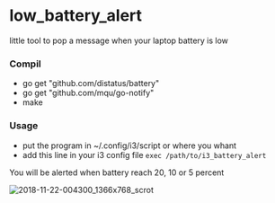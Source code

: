 # low_battery_alert
little tool to pop a message when your laptop battery is low

### Compil

- go get "github.com/distatus/battery"
- go get "github.com/mqu/go-notify"
- make

### Usage

- put the program in ~/.config/i3/script or where you whant
- add this line in your i3 config file `exec /path/to/i3_battery_alert`

You will be alerted when battery reach 20, 10 or 5 percent

![2018-11-22-004300_1366x768_scrot](https://user-images.githubusercontent.com/9384676/48859082-b7b72580-edef-11e8-9c27-4d2b59f5cff8.png)
